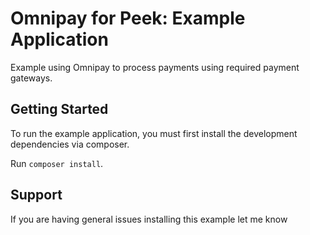 # Omnipay for Peek: Example Application
 
Example using Omnipay to process payments using required payment gateways.

## Getting Started

To run the example application, you must first install the development dependencies via composer.

Run `composer install`.


## Support

If you are having general issues installing this example let me know
